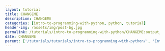 ```yaml
---
layout: tutorial
title: CHANGEME
description: CHANGEME
categories: [intro-to-programming-with-python, python, tutorial]
header-img: /assets/img/post-bg.jpg
permalink: /tutorials/intro-to-programming-with-python/CHANGEME:output_ext
date: CHANGEME
parent: ['/tutorials/tutorials/intro-to-programming-with-python/', 'Intro to Python']
---
```


